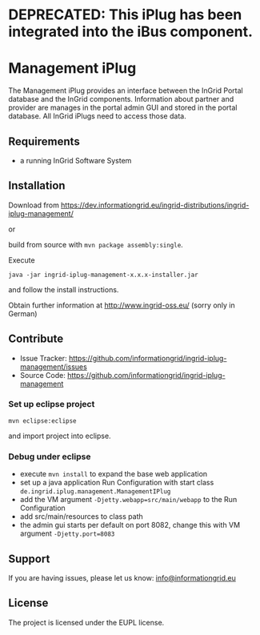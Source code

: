 # DEPRECATED: This iPlug has been integrated into the iBus component.

Management iPlug
========

The Management iPlug provides an interface between the InGrid Portal database and the InGrid components. Information about partner and provider are manages in the portal admin GUI and stored in the portal database. All InGrid iPlugs need to access those data.


Requirements
-------------

- a running InGrid Software System

Installation
------------

Download from https://dev.informationgrid.eu/ingrid-distributions/ingrid-iplug-management/
 
or

build from source with `mvn package assembly:single`.

Execute

```
java -jar ingrid-iplug-management-x.x.x-installer.jar
```

and follow the install instructions.

Obtain further information at http://www.ingrid-oss.eu/ (sorry only in German)


Contribute
----------

- Issue Tracker: https://github.com/informationgrid/ingrid-iplug-management/issues
- Source Code: https://github.com/informationgrid/ingrid-iplug-management
 
### Set up eclipse project

```
mvn eclipse:eclipse
```

and import project into eclipse.

### Debug under eclipse

- execute `mvn install` to expand the base web application
- set up a java application Run Configuration with start class `de.ingrid.iplug.management.ManagementIPlug`
- add the VM argument `-Djetty.webapp=src/main/webapp` to the Run Configuration
- add src/main/resources to class path
- the admin gui starts per default on port 8082, change this with VM argument `-Djetty.port=8083`


Support
-------

If you are having issues, please let us know: info@informationgrid.eu

License
-------

The project is licensed under the EUPL license.
